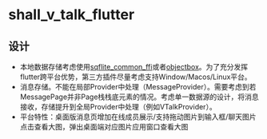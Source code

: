 # shall_v_talk_flutter

## 设计
* 本地数据存储考虑使用[sqflite_common_ffi](https://pub.flutter-io.cn/packages/sqflite_common_ffi)或者[objectbox](https://pub.flutter-io.cn/packages/objectbox)。为了充分发挥flutter跨平台优势，第三方插件尽量考虑支持Window/Macos/Linux平台。
* 消息存储。不能在局部Provider中处理（MessageProvider）。需要考虑到若MessagePage并非Page栈栈底元素的情况。考虑单一数据源的设计，将消息接收，存储提升到全局Provider中处理（例如VTalkProvider）。
* 平台特性：桌面版消息页增加在线成员展示/支持拖动图片到输入框/聊天图片点击查看大图，弹出桌面端对应图片应用窗口查看大图